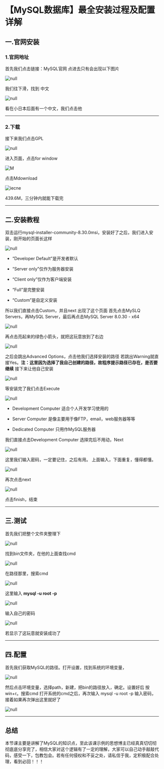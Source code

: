 # 【MySQL数据库】最全安装过程及配置详解

## 一.官网安装

### 1.官网地址

首先我们点击链接：MySQL官网
点进去只有会出现以下图片  

![](https://img-blog.csdnimg.cn/7ee7776c4ebe4daaa8434d1d0bacb4b7.png#pic_center "null")



我们往下滑，找到 中文  

![](https://img-blog.csdnimg.cn/06f715324443419ebf0925a1da01142c.png "null")



看在小日本后面有一个中文，我们点击他

---

### 2.下载

接下来我们点击GPL  

![](https://img-blog.csdnimg.cn/9c90aa31444445feb0288a08993779fb.png "null")



进入页面，点击for window  

![M](https://img-blog.csdnimg.cn/03c209bb7b6840d68e622f8bbd1908ec.jpeg "null")



点击Mdownload  

![iecne](https://img-blog.csdnimg.cn/6e0e80cdbf294a2ea12617fa31d9a6da.png "null")

439.6M，三分钟内就能下载完

---

## 二.安装教程

双击运行mysql-installer-community-8.30.0msi，安装好了之后，我们进入安装，刚开始的页面长这样

![](https://img-blog.csdnimg.cn/b12eeefa5d2e450b81349322f1aa360b.png "null")



- “Developer Default”是开发者默认  

- “Server only”仅作为服务器安装  

- “Client only”仅作为客户端安装  

- “Full”是完整安装  

- “Custom”是自定义安装

所以我们直接点击Custom，并且next 
出现了这个页面 
首先点击MySLQ Servers，再MySQL Server，最后再点击MySQL Server 8.0.30 - x64  

![](https://img-blog.csdnimg.cn/a30d0074b92a41cf818b30b1de1e24c2.png#pic_center "null")



再点击亮起来的绿色小箭头，就把这玩意放到了右边  

![](https://img-blog.csdnimg.cn/03cbe9c4381c4d7c8ef2e6dbe5f7f403.png#pic_center "null")



之后会跳出Advanced Options，点击他我们选择安装的路径 
若跳出Warning就直接Yes。**注：这里因为选择了我自己创建的路径，故程序提示路径已存在，是否要继续** 
接下来让他自己安装  

![](https://img-blog.csdnimg.cn/973920fc4a5b4fb8a2f99cec98fb0afa.png#pic_center "null")



等安装完了我们点击Execute  

![](https://img-blog.csdnimg.cn/a22d3c3861884ac6aae293ffea378bf0.png#pic_center "null")



- Development Computer 适合个人开发学习使用的  

- Server Computer 是像主要用于像FTP，email，web服务器等等  

- Dedicated Computer 只用作MySQL服务器

我们直接点击Development Computer 
选择完后不用动，Next  

![](https://img-blog.csdnimg.cn/baf888cf80f1448f8f775b13fcd96a08.png#pic_center "null")



这里我们输入密码，一定要记住，之后有用。 
上面输入，下面重复，懂得都懂。  

![](https://img-blog.csdnimg.cn/e08fc3fbb8034adb98c266d9a3235cc3.png#pic_center "null")



再次点击next  

![](https://img-blog.csdnimg.cn/f77033b83b824c30b01565a5c535a0fc.png "null")



点击finish，结束

---

## 三.测试

首先我们把整个文件夹整理下  

![](https://img-blog.csdnimg.cn/5684009c9d844203873887ec275adfcb.png "null")



找到bin文件夹，在他的上面查找cmd  

![](https://img-blog.csdnimg.cn/a49c8ddb2d474842a696ab0683d2ecfb.png "null")



在路径那里，搜索cmd  

![](https://img-blog.csdnimg.cn/0f3c6e2e5fa248a485bb7977fbc66db0.png "null")



这里输入 **mysql -u root -p**

![](https://img-blog.csdnimg.cn/b80e529c6b204542972c59f410ea0a8c.png "null")



输入自己的密码  

![](https://img-blog.csdnimg.cn/d195027203d64d889d600542bc01a30f.png "null")



若显示了这玩意就安装成功了

---

## 四.配置

首先我们获取MySQL的路径。打开设置，找到系统的环境变量，

![](https://img-blog.csdnimg.cn/809ad0742a104f2c91b0faa85ba9b334.png "null")



然后点击环境变量，选择path，新建，把bin的路径放入，确定。设置好后 
按win+r。搜索cmd 
打开系统的cmd之后，再次输入 mysql -u root -p 
输入密码，接着如果再次弹出这里就好了  

![](https://img-blog.csdnimg.cn/f86c5b23eac4495ebf8ea72095b6db01.png "null")



---

## 总结

本节课主要是讲解了MySQL的知识点，至此该课示例的思想博主已经真真切切彻彻底底分享完了，相信大家对这个逻辑有了一定的理解，大家可以自己动手敲敲代码，感受一下，包教包会。若有任何侵权和不妥之处，请私信于我，定积极配合处理，看到必回！！！
